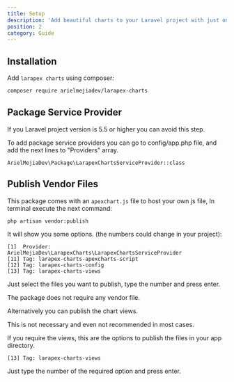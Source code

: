 ```yaml
---
title: Setup
description: 'Add beautiful charts to your Laravel project with just one facade.'
position: 2
category: Guide
---
```


## Installation

Add `larapex charts` using composer:

<code-group>
  <code-block label="Composer" active>

  ```bash
  composer require arielmejiadev/larapex-charts
  ```

  </code-block>
</code-group>

## Package Service Provider

<alert>

If you Laravel project version is 5.5 or higher you can avoid this step.

</alert>

To add package service providers you can go to config/app.php file, and add the next lines to "Providers" array.

```php[config/app.php]
ArielMejiaDev\Package\LarapexChartsServiceProvider::class
```

## Publish Vendor Files
This package comes with an `apexchart.js` file to host your own js file, In terminal execute the next command:

```php[php]
php artisan vendor:publish
```

It will show you some options. (the numbers could change in your project):

```bash[bash]
[1]  Provider: ArielMejiaDev\LarapexCharts\LarapexChartsServiceProvider
[11] Tag: larapex-charts-apexcharts-script
[12] Tag: larapex-charts-config
[13] Tag: larapex-charts-views
```

Just select the files you want to publish, type the number and press enter.

<alert type="danger">

The package does not require any vendor file.

Alternatively you can publish the chart views.

This is not necessary and even not recommended in most cases.

</alert>

If you require the views, this are the options to publish the files in your app directory.

```bash[bash]
[13] Tag: larapex-charts-views
```

Just type the number of the required option and press enter.